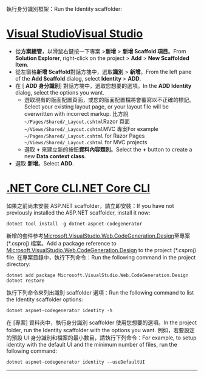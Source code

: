 <span data-ttu-id="aec7b-101">執行身分識別框架：</span><span class="sxs-lookup"><span data-stu-id="aec7b-101">Run the Identity scaffolder:</span></span>

# <a name="visual-studiotabvisual-studio"></a>[<span data-ttu-id="aec7b-102">Visual Studio</span><span class="sxs-lookup"><span data-stu-id="aec7b-102">Visual Studio</span></span>](#tab/visual-studio)

* <span data-ttu-id="aec7b-103">從**方案總管**，以滑鼠右鍵按一下專案 >**新增** > **新增 Scaffold 項目**。</span><span class="sxs-lookup"><span data-stu-id="aec7b-103">From **Solution Explorer**, right-click on the project > **Add** > **New Scaffolded Item**.</span></span>
* <span data-ttu-id="aec7b-104">從左窗格**新增 Scaffold**對話方塊中，選取**識別** > **新增**。</span><span class="sxs-lookup"><span data-stu-id="aec7b-104">From the left pane of the **Add Scaffold** dialog, select **Identity** > **ADD**.</span></span>
* <span data-ttu-id="aec7b-105">在 [ **ADD 身分識別**] 對話方塊中，選取您想要的選項。</span><span class="sxs-lookup"><span data-stu-id="aec7b-105">In the **ADD Identity** dialog, select the options you want.</span></span>
  * <span data-ttu-id="aec7b-106">選取現有的版面配置頁面，或您的版面配置檔將會覆寫以不正確的標記。</span><span class="sxs-lookup"><span data-stu-id="aec7b-106">Select your existing layout page, or your layout file will be overwritten with incorrect markup.</span></span> <span data-ttu-id="aec7b-107">比方說`~/Pages/Shared/_Layout.cshtml`Razor 頁面`~/Views/Shared/_Layout.cshtml`MVC 專案</span><span class="sxs-lookup"><span data-stu-id="aec7b-107">For example `~/Pages/Shared/_Layout.cshtml` for Razor Pages `~/Views/Shared/_Layout.cshtml` for MVC projects</span></span>
  * <span data-ttu-id="aec7b-108">選取  **+** 來建立新的按鈕**資料內容類別**。</span><span class="sxs-lookup"><span data-stu-id="aec7b-108">Select the **+** button to create a new **Data context class**.</span></span>
* <span data-ttu-id="aec7b-109">選取 **新增**。</span><span class="sxs-lookup"><span data-stu-id="aec7b-109">Select **ADD**.</span></span>

# <a name="net-core-clitabnetcore-cli"></a>[<span data-ttu-id="aec7b-110">.NET Core CLI</span><span class="sxs-lookup"><span data-stu-id="aec7b-110">.NET Core CLI</span></span>](#tab/netcore-cli)

<span data-ttu-id="aec7b-111">如果之前尚未安裝 ASP.NET scaffolder，請立即安裝：</span><span class="sxs-lookup"><span data-stu-id="aec7b-111">If you have not previously installed the ASP.NET scaffolder, install it now:</span></span>

```cli
dotnet tool install -g dotnet-aspnet-codegenerator
```

<span data-ttu-id="aec7b-112">新增的套件參考[Microsoft.VisualStudio.Web.CodeGeneration.Design](https://www.nuget.org/packages/Microsoft.VisualStudio.Web.CodeGeneration.Design/)至專案 (\*.csproj) 檔案。</span><span class="sxs-lookup"><span data-stu-id="aec7b-112">Add a package reference to [Microsoft.VisualStudio.Web.CodeGeneration.Design](https://www.nuget.org/packages/Microsoft.VisualStudio.Web.CodeGeneration.Design/) to the project (\*.csproj) file.</span></span> <span data-ttu-id="aec7b-113">在專案目錄中，執行下列命令：</span><span class="sxs-lookup"><span data-stu-id="aec7b-113">Run the following command in the project directory:</span></span>

```cli
dotnet add package Microsoft.VisualStudio.Web.CodeGeneration.Design
dotnet restore
```

<span data-ttu-id="aec7b-114">執行下列命令來列出識別 scaffolder 選項：</span><span class="sxs-lookup"><span data-stu-id="aec7b-114">Run the following command to list the Identity scaffolder options:</span></span>

```cli
dotnet aspnet-codegenerator identity -h
```

<span data-ttu-id="aec7b-115">在 [專案] 資料夾中，執行身分識別 scaffolder 使用您想要的選項。</span><span class="sxs-lookup"><span data-stu-id="aec7b-115">In the project folder, run the Identity scaffolder with the options you want.</span></span> <span data-ttu-id="aec7b-116">例如，若要設定的預設 UI 身分識別和檔案的最小數目，請執行下列命令：</span><span class="sxs-lookup"><span data-stu-id="aec7b-116">For example, to setup identity with the default UI and the minimum number of files, run the following command:</span></span>

```cli
dotnet aspnet-codegenerator identity --useDefaultUI
```

-------------
